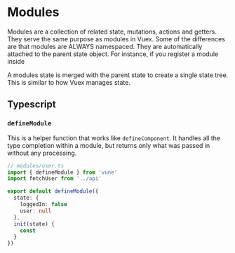 # Modules

Modules are a collection of related state, mutations, actions and getters. They serve the same purpose as modules in Vuex. Some of the differences are that modules are ALWAYS namespaced. They are automatically attached to the parent state object. For instance, if you register a module inside

A modules state is merged with the parent state to create a single state tree. This is similar to how Vuex manages state.

## Typescript

### `defineModule`

This is a helper function that works like `defineComponent`. It handles all the type completion within a module, but returns only what was passed in without any processing.

```ts
// modules/user.ts
import { defineModule } from 'vune'
import fetchUser from '../api'

export default defineModule({
  state: {
    loggedIn: false
    user: null
  },
  init(state) {
    const
  }
})
```
